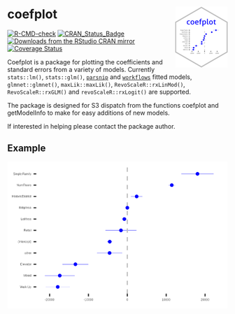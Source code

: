 <!-- README.md is generated from README.Rmd. Please edit that file -->

# coefplot <img src="man/figures/logo.png" align="right" height="139" alt="" />

<!-- badges: start -->

[![R-CMD-check](https://github.com/jaredlander/coefplot/workflows/R-CMD-check/badge.svg)](https://github.com/jaredlander/coefplot/actions)
[![CRAN_Status_Badge](https://www.r-pkg.org/badges/version/coefplot)](https://CRAN.R-project.org/package=coefplot)
[![Downloads from the RStudio CRAN
mirror](https://cranlogs.r-pkg.org/badges/coefplot)](https://CRAN.R-project.org/package=coefplot)
[![Coverage
Status](https://img.shields.io/codecov/c/github/jaredlander/coefplot/master.svg)](https://codecov.io/github/jaredlander/coefplot?branch=master)
<!-- badges: end -->

Coefplot is a package for plotting the coefficients and standard errors
from a variety of models. Currently `stats::lm()`, `stats::glm()`,
[`parsnip`](https://parsnip.tidymodels.org/) and
[`workflows`](https://workflows.tidymodels.org/) fitted models,
`glmnet::glmnet()`, `maxLik::maxLik()`, `RevoScaleR::rxLinMod()`,
`RevoScaleR::rxGLM()` and `revoScaleR::rxLogit()` are supported.

The package is designed for S3 dispatch from the functions coefplot and
getModelInfo to make for easy additions of new models.

If interested in helping please contact the package author.

## Example

![](man/figures/the_plot.png)
